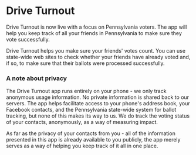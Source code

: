 # Drive Turnout

Drive Turnout is now live with a focus on Pennsylvania voters. The app will
help you keep track of all your friends in Pennsylvania to make sure they
vote successfully.

Drive Turnout helps you make sure your friends' votes count. You can use
state-wide web sites to check whether your friends have already voted and, if
so, to make sure that their ballots were processed successfully.

### A note about privacy

The Drive Turnout app runs entirely on your phone - we only track anonymous
usage information. No private information is shared back to our servers. The
app helps facilitate access to your phone's address book, your Facebook
contacts, and the Pennsylvania state-wide system for ballot tracking, but
none of this makes its way to us. We do track the voting status of your
contacts, anonymously, as a way of measuring impact.

As far as the privacy of your contacts from you - all of the information
presented in this app is already available to you publicly, the app merely
serves as a way of helping you keep track of it all in one place.